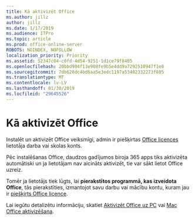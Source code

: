 ```yaml
---
title: Kā aktivizēt Office
ms.author: jillz
author: jillz
ms.date: 1/17/2019
ms.audience: ITPro
ms.topic: article
ms.prod: office-online-server
ROBOTS: NOINDEX, NOFOLLOW
localization_priority: Priority
ms.assetid: 52347c04-c0fd-4d54-9251-1d1ce79f8405
ms.openlocfilehash: 20bbd904f13e908fe9b5e4dd9a7292510947f1e0
ms.sourcegitcommit: 7db628dc4bd6aa5e3edc1197a53402332273f885
ms.translationtype: MT
ms.contentlocale: lv-LV
ms.lasthandoff: 01/30/2019
ms.locfileid: "29645526"
---
```

# <a name="how-to-activate-office"></a>Kā aktivizēt Office


Instalēt un aktivizēt Office veiksmīgi, admin ir piešķirtas [Office licences](https://docs.microsoft.com/office365/admin/subscriptions-and-billing/assign-licenses-to-users) lietotāja darba vai skolas konts. 
  
Pēc instalēšanas Office, daudzos gadījumos biroja 365 apps tiks aktivizēta automātiski un ja lietotājam nav aicināts aktivizēt, tie var sākt lietot Office uzreiz.
  
Tomēr ja lietotājs tiek lūgts, lai **pierakstītos programmā, kas izveidota Office**, tās pierakstīties, izmantojot savu darbu vai mācību kontu, kuram jau ir [piešķirts Office licence](https://docs.microsoft.com/office365/admin/subscriptions-and-billing/assign-licenses-to-users).
  
Lai iegūtu detalizētu informāciju, skatiet [Aktivizēt Office uz PC](https://support.office.com/article/5bd38f38-db92-448b-a982-ad170b1e187e?wt.mc_id=Alchemy_ClientDIA) vai [Mac Office aktivizēšana](https://support.office.com/article/7f6646b1-bb14-422a-9ad4-a53410fcefb2?wt.mc_id=Alchemy_ClientDIA).
  

